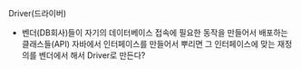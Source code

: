 Driver(드라이버)
- 벤더(DB회사)들이 자기의 데이터베이스 접속에 필요한 동작을 만들어서 배포하는 클래스들(API)
자바에서 인터페이스를 만들어서 뿌리면 그 인터페이스에 맞는 재정의를 벤더에서 해서 Driver로 만든다?